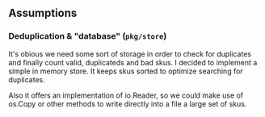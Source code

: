 
## Assumptions

### Deduplication & "database" (`pkg/store`)
It's obious we need some sort of storage in order to check for duplicates and finally count valid, duplicateds and bad skus.
I decided to implement a simple in memory store. It keeps skus sorted to optimize searching for duplicates.

Also it offers an implementation of io.Reader, so we could make use of os.Copy or other methods to write directly into a file a large set of skus.

